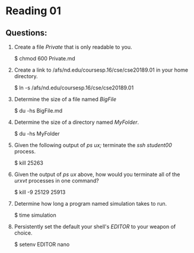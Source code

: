 Reading 01
==========

**Questions:**
--------------

1. Create a file *Private* that is only readable to you.

	$ chmod 600 Private.md 

2. Create a link to /afs/nd.edu/coursesp.16/cse/cse20189.01 in your home directory.

	$ ln -s /afs/nd.edu/coursesp.16/cse/cse20189.01

3. Determine the size of a file named *BigFile*

	$ du -hs BigFile.md

4. Determine the size of a directory named *MyFolder*.

	$ du -hs MyFolder

5. Given the following output of *ps ux;* terminate the *ssh student00* process.

	$ kill 25263

6. Given the output of *ps ux* above, how would you terminate all of the *urxvt* processes in one command?

	$ kill -9 25129 25913

7. Determine how long a program named simulation takes to run.

	$ time simulation

8. Persistently set the default your shell's *EDITOR* to your weapon of choice.

	$ setenv EDITOR nano

